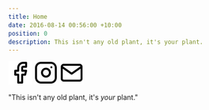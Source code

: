 ```yaml
---
title: Home
date: 2016-08-14 00:56:00 +10:00
position: 0
description: This isn't any old plant, it's your plant.
---
```


<div class="icons">
  <a href="https://www.facebook.com/botanicandclay/"><img class="icon" src="/assets/img/facebook.svg" /></a>
  <a href="https://www.instagram.com/botanicandclay/"><img class="icon" src="/assets/img/instagram.svg" /></a>
  <a href="mailto:hello@botanicandclay.com.au"><img class="icon" src="/assets/img/mail.svg" /></a>
</div>

"This isn't any old plant, it's _your_ plant."

<!-- Plant & pot sales, custom potting mix, environment monitoring. -->
